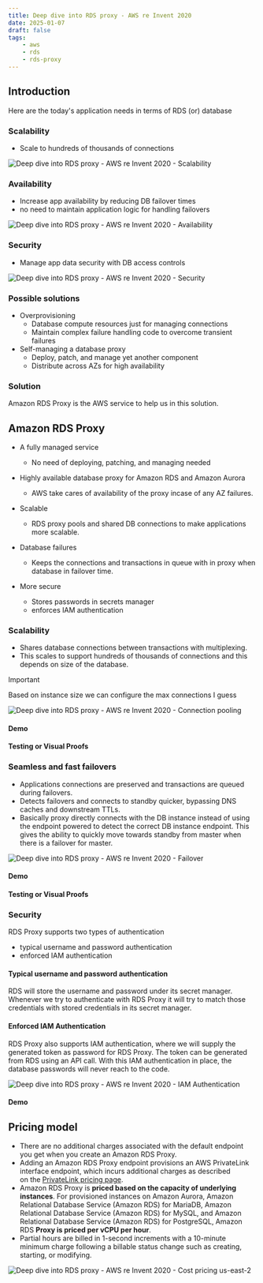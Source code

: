```yaml
---
title: Deep dive into RDS proxy - AWS re Invent 2020
date: 2025-01-07
draft: false
tags:
    - aws
    - rds
    - rds-proxy
---
```


## Introduction

Here are the today's application needs in terms of RDS (or) database

### Scalability

- Scale to hundreds of thousands of connections

![Deep dive into RDS proxy - AWS re Invent 2020 - Scalability](images/Deep%20dive%20into%20RDS%20proxy%20-%20AWS%20re%20Invent%202020%20-%20Scalability.png)

### Availability

- Increase app availability by reducing DB failover times
- no need to maintain application logic for handling failovers

![Deep dive into RDS proxy - AWS re Invent 2020 - Availability](images/Deep%20dive%20into%20RDS%20proxy%20-%20AWS%20re%20Invent%202020%20-%20Availability.png)

### Security

- Manage app data security with DB access controls

![Deep dive into RDS proxy - AWS re Invent 2020 - Security](images/Deep%20dive%20into%20RDS%20proxy%20-%20AWS%20re%20Invent%202020%20-%20Security.png)

### Possible solutions

- Overprovisioning
    - Database compute resources just for managing connections
    - Maintain complex failure handling code to overcome transient failures
- Self-managing a database proxy
    - Deploy, patch, and manage yet another component
    - Distribute across AZs for high availability

### Solution

Amazon RDS Proxy is the AWS service to help us in this solution.

## Amazon RDS Proxy

- A fully managed service

    - No need of deploying, patching, and managing needed

- Highly available database proxy for Amazon RDS and Amazon Aurora

    - AWS take cares of availability of the proxy incase of any AZ failures.

- Scalable

    - RDS proxy pools and shared DB connections to make applications more scalable.

- Database failures

    - Keeps the connections and transactions in queue with in proxy when database in failover time.

- More secure
    - Stores passwords in secrets manager
    - enforces IAM authentication

### Scalability

- Shares database connections between transactions with multiplexing.
- This scales to support hundreds of thousands of connections and this depends on size of the database.

> [!important]
> Based on instance size we can configure the max connections I guess

![Deep dive into RDS proxy - AWS re Invent 2020 - Connection pooling](images/Deep%20dive%20into%20RDS%20proxy%20-%20AWS%20re%20Invent%202020%20-%20Connection%20pooling.png)

#### Demo

#### Testing or Visual Proofs

### Seamless and fast failovers

- Applications connections are preserved and transactions are queued during failovers.
- Detects failovers and connects to standby quicker, bypassing DNS caches and downstream TTLs.
- Basically proxy directly connects with the DB instance instead of using the endpoint powered to detect the correct DB instance endpoint. This gives the ability to quickly move towards standby from master when there is a failover for master.

![Deep dive into RDS proxy - AWS re Invent 2020 - Failover](images/Deep%20dive%20into%20RDS%20proxy%20-%20AWS%20re%20Invent%202020%20-%20Failover.png)

#### Demo

#### Testing or Visual Proofs

### Security

RDS Proxy supports two types of authentication

- typical username and password authentication
- enforced IAM authentication

#### Typical username and password authentication

RDS will store the username and password under its secret manager. Whenever we try to authenticate with RDS Proxy it will try to match those credentials with stored credentials in its secret manager.

#### Enforced IAM Authentication

RDS Proxy also supports IAM authentication, where we will supply the generated token as password for RDS Proxy. The token can be generated from RDS using an API call. With this IAM authentication in place, the database passwords will never reach to the code.

![Deep dive into RDS proxy - AWS re Invent 2020 - IAM Authentication](images/Deep%20dive%20into%20RDS%20proxy%20-%20AWS%20re%20Invent%202020%20-%20IAM%20Authentication.png)

#### Demo

## Pricing model

- There are no additional charges associated with the default endpoint you get when you create an Amazon RDS Proxy.
- Adding an Amazon RDS Proxy endpoint provisions an AWS PrivateLink interface endpoint, which incurs additional charges as described on the [PrivateLink pricing page](https://aws.amazon.com/privatelink/pricing/).
- Amazon RDS Proxy is **priced based on the capacity of underlying instances**. For provisioned instances on Amazon Aurora, Amazon Relational Database Service (Amazon RDS) for MariaDB, Amazon Relational Database Service (Amazon RDS) for MySQL, and Amazon Relational Database Service (Amazon RDS) for PostgreSQL, Amazon RDS **Proxy is priced per vCPU per hour**.
- Partial hours are billed in 1-second increments with a 10-minute minimum charge following a billable status change such as creating, starting, or modifying.

![Deep dive into RDS proxy - AWS re Invent 2020 - Cost pricing us-east-2](images/Deep%20dive%20into%20RDS%20proxy%20-%20AWS%20re%20Invent%202020%20-%20Cost%20pricing%20us-east-2.png)
